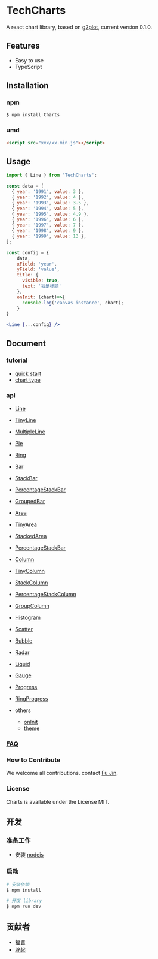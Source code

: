 # TechCharts

A react chart library, based on [g2plot](https://antv-g2plot.gitee.io/zh), current version 0.1.0.

## Features

- Easy to use
- TypeScript

## Installation

### npm

```sh
$ npm install Charts
```

### umd

```html
<script src="xxx/xx.min.js"></script>
```

## Usage

```jsx
import { Line } from 'TechCharts';

const data = [
  { year: '1991', value: 3 },
  { year: '1992', value: 4 },
  { year: '1993', value: 3.5 },
  { year: '1994', value: 5 },
  { year: '1995', value: 4.9 },
  { year: '1996', value: 6 },
  { year: '1997', value: 7 },
  { year: '1998', value: 9 },
  { year: '1999', value: 13 },
];

const config = {
    data,
    xField: 'year',
    yField: 'value',
    title: {
      visible: true,
      text: '我是标题'
    },
    onInit: (chart)=>{
      console.log('canvas instance', chart);
    }
}

<Line {...config} />
```

## Document

### tutorial

- [quick start]()
- [chart type]()

### api

- [Line]()
- [TinyLine]()
- [MultipleLine]()
- [Pie]()
- [Ring]()
- [Bar]()
- [StackBar]()
- [PercentageStackBar]()
- [GroupedBar]()
- [Area]()
- [TinyArea]()
- [StackedArea]()
- [PercentageStackBar]()
- [Column]()
- [TinyColumn]()
- [StackColumn]()
- [PercentageStackColumn]()
- [GroupColumn]()
- [Histogram]()
- [Scatter]()
- [Bubble]()
- [Radar]()
- [Liquid]()
- [Gauge]()
- [Progress]()
- [RingProgress]()

- others
  - [onInit]()
  - [theme]()

### [FAQ](http://gitlab.alipay-inc.com/tech-ui/tech-chart/issues)

### How to Contribute

We welcome all contributions. contact [Fu Jin](https://yuque.antfin-inc.com/liufu.lf).

### License

Charts is available under the License MIT.

## 开发

### 准备工作

- 安装 [nodejs](https://nodejs.org/en/)

### 启动

```bash
# 安装依赖
$ npm install

# 开发 library
$ npm run dev
```

## 贡献者

- [福晋](https://yuque.antfin-inc.com/liufu.lf)
- [辟起](https://yuque.antfin-inc.com/shengtao.xst)
